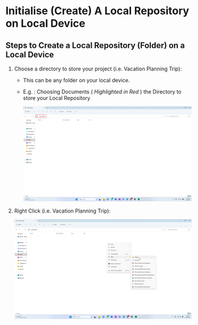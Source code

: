# Initialise (Create) A Local Repository on Local Device

## Steps to Create a Local Repository (Folder) on a Local Device
1. Choose a directory to store your project (i.e. Vacation Planning Trip):
    * This can be any folder on your local device.
    * E.g. : Choosing Documents ( *Highlighted in Red* ) the Directory to store your Local Repository

        ![Choosing Directory](../images/directory_location.png)

2. Right Click (i.e. Vacation Planning Trip):

    ![Create New Folder](../images/right_click_new_folder.png)